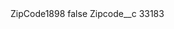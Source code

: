 <?xml version="1.0" encoding="UTF-8"?>
<CustomMetadata xmlns="http://soap.sforce.com/2006/04/metadata" xmlns:xsi="http://www.w3.org/2001/XMLSchema-instance" xmlns:xsd="http://www.w3.org/2001/XMLSchema">
    <label>ZipCode1898</label>
    <protected>false</protected>
    <values>
        <field>Zipcode__c</field>
        <value xsi:type="xsd:string">33183</value>
    </values>
</CustomMetadata>
